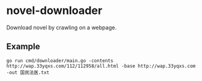 # novel-downloader

Download novel by crawling on a webpage.

## Example

```
go run cmd/downloader/main.go -contents http://wap.33yqxs.com/112/112958/all.html -base http://wap.33yqxs.com  -out 国民法医.txt
```